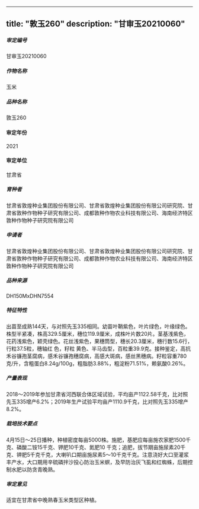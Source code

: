 
---
title: "敦玉260"
description: "甘审玉20210060"
---
##### 审定编号 
甘审玉20210060

##### 作物名称
玉米

##### 品种名称
敦玉260

#### 审定年份
2021	

#### 审定单位
甘肃省

##### 育种者
甘肃省敦煌种业集团股份有限公司、甘肃省敦煌种业集团股份有限公司研究院、甘肃省敦种作物种子研究有限公司、成都敦种作物农业科技有限公司、海南经济特区敦种作物种子研究院有限公司

##### 申请者
甘肃省敦煌种业集团股份有限公司、甘肃省敦煌种业集团股份有限公司研究院、甘肃省敦种作物种子研究有限公司、成都敦种作物农业科技有限公司、海南经济特区敦种作物种子研究院有限公司

##### 品种来源
DH150MⅹDHN7554

##### 特征特性
出苗至成熟144天，与对照先玉335相同。幼苗叶鞘紫色，叶片绿色，叶缘绿色。株型半紧凑，株高329.5厘米，穗位119.9厘米，成株叶片数20片。茎基浅紫色，花药浅紫色，颖壳绿色。花丝浅紫色，果穗筒型，穗长20.3厘米，穗行数15.6行，行粒37.5粒，穗轴红 色，籽粒 黄色、半马齿型，百粒重39.9克。接种鉴定，高抗禾谷镰孢茎腐病，感禾谷镰孢穗腐病，高感大斑病，感丝黑穗病。籽粒容重780克/升，含粗蛋白8.24g/100g，粗脂肪3.88%，粗淀粉71.51%，赖氨酸0.26%。

##### 产量表现
2018～2019年参加甘肃省河西联合体区域试验，平均亩产1122.58千克，比对照先玉335增产6.2%；2019年生产试验平均亩产1110.9千克，比对照先玉335增产8.2%。

##### 栽培技术要点
4月15日～25日播种，种植密度每亩5000株。施肥，基肥应每亩施农家肥1500千克、磷酸二铵15千克、钾肥10千克、氮肥10 千克；追肥，拔节期亩施尿素20千克、钾肥5千克千克，大喇叭口期亩施尿素5～10千克千克。注意浇好大口至灌浆丰产水，大口期用辛硫磷拌沙投心防治玉米螟，及早防治灰飞虱和红蜘蛛，后期控制水肥以防贪青晚熟。

##### 审定意见
适宜在甘肃省中晚熟春玉米类型区种植。


